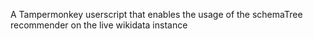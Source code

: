A Tampermonkey userscript that enables the usage of the schemaTree recommender on the live wikidata instance